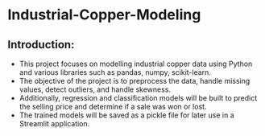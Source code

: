 # Industrial-Copper-Modeling

## Introduction:

* This project focuses on modelling industrial copper data using Python and various libraries such as pandas, numpy, scikit-learn.
* The objective of the project is to preprocess the data, handle missing values, detect outliers, and handle skewness. 
* Additionally, regression and classification models will be built to predict the selling price and determine if a sale was won or lost.
* The trained models will be saved as a pickle file for later use in a Streamlit application.
